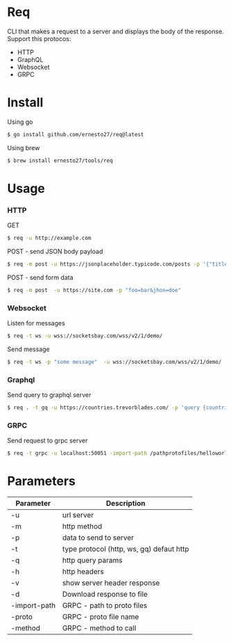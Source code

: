 # Req 
CLI that makes a request to a server and displays the body of the response.
Support this protocos:
- HTTP
- GraphQL
- Websocket
- GRPC

# Install

Using go 
```bash
$ go install github.com/ernesto27/req@latest
```

Using brew
```bash
$ brew install ernesto27/tools/req
```


# Usage 

### HTTP 

GET
```bash
$ req -u http://example.com
```

POST - send JSON body payload
```bash
$ req -m post -u https://jsonplaceholder.typicode.com/posts -p '{"title": "foo", "body": "bar", "userId": 1}'
```

POST - send form data
```bash
$ req -m post  -u https://site.com -p "foo=bar&jhon=doe"
```

### Websocket

Listen for messages
```bash
$ req -t ws -u wss://socketsbay.com/wss/v2/1/demo/
```

Send message
```bash
$ req -t ws -p "some message"  -u wss://socketsbay.com/wss/v2/1/demo/
```


### Graphql

Send query to graphql server
```bash 
$ req . -t gq -u https://countries.trevorblades.com/ -p 'query {countries {name}}'
```

### GRPC

Send request to grpc server
```bash
$ req -t grpc -u localhost:50051 -import-path /pathprotofiles/helloworld -proto helloworld.proto -p '{"name": "ernesto"}' -method helloworld.Greeter.SayHello
```


# Parameters

| Parameter | Description |
| --- | --- |
| -u | url server |
| -m | http method |
| -p | data to send to server  |
| -t | type protocol (http, ws, gq) defaut http |
| -q | http query params |
| -h | http headers |
| -v | show server header response |
| -d | Download response to file|
| -import-path | GRPC - path to proto files |
| -proto | GRPC - proto file name |
| -method | GRPC - method to call |



